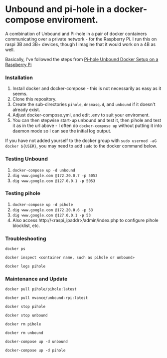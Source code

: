 # Unbound and pi-hole in a docker-compose enviroment.
A combination of Unbound and Pi-hole in a pair of docker containers communicating over a private network - for the Raspberry Pi.  I run this on raspi 3B and 3B+ devices, though I imagine that it would work on a 4B as well.

Basically, I've followed the steps from [Pi-hole Unbound Docker Setup on a Raspberry Pi](https://www.xfelix.com/2020/09/pihole-unbound-docker-setup-on-raspberry-pi/)

### Installation

1. Install docker and docker-compose - this is not necessarily as easy as it seems.
2. Clone this repository.
3. Create the sub-directories `pihole`, `dnsmasq.d`, and `unbound` if it doesn't already exist.
4. Adjust docker-compose.yml, and edit .env to suit your enviroment.
5. You can then stepwise start-up unbound and test it, then pihole and test it as in the url above - I often do `docker-compose up` without putting it into daemon mode so I can see the initial log output.

If you have not added yourself to the docker group with `sudo usermod -aG docker ${USER}`, you may need to add `sudo` to the docker command below.

### Testing Unbound

1. `docker-compose up -d unbound`
2. `dig www.google.com @172.20.0.7 -p 5053`
3. `dig www.google.com @127.0.0.1 -p 5053`

### Testing pihole

1. `docker-compose up -d pihole`
2. `dig www.google.com @172.20.0.6 -p 53`
3. `dig www.google.com @127.0.0.1 -p 53`
4. Also access http://<raspi_ipaddr>/admin/index.php to configure pihole blocklist, etc.

### Troubleshooting

`docker ps`

`docker inspect <container name, such as pihole or unbound>`

`docker logs pihole`

### Maintenance and Update

`docker pull pihole/pihole:latest`

`docker pull mvance/unbound-rpi:latest`

`docker stop pihole`

`docker stop unbound`

`docker rm pihole`

`docker rm unbound`

`docker-compose up -d unbound`

`docker-compose up -d pihole`

